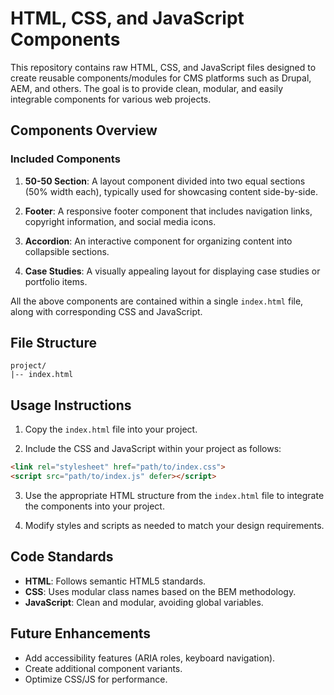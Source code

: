 # HTML, CSS, and JavaScript Components

This repository contains raw HTML, CSS, and JavaScript files designed to create reusable components/modules for CMS platforms such as Drupal, AEM, and others. The goal is to provide clean, modular, and easily integrable components for various web projects.

## Components Overview

### Included Components

1. **50-50 Section**: A layout component divided into two equal sections (50% width each), typically used for showcasing content side-by-side.

2. **Footer**: A responsive footer component that includes navigation links, copyright information, and social media icons.

3. **Accordion**: An interactive component for organizing content into collapsible sections.

4. **Case Studies**: A visually appealing layout for displaying case studies or portfolio items.

All the above components are contained within a single `index.html` file, along with corresponding CSS and JavaScript.

## File Structure

```plaintext
project/
|-- index.html
```

## Usage Instructions

1. Copy the `index.html` file into your project.

2. Include the CSS and JavaScript within your project as follows:

```html
<link rel="stylesheet" href="path/to/index.css">
<script src="path/to/index.js" defer></script>
```

3. Use the appropriate HTML structure from the `index.html` file to integrate the components into your project.

4. Modify styles and scripts as needed to match your design requirements.

## Code Standards

- **HTML**: Follows semantic HTML5 standards.
- **CSS**: Uses modular class names based on the BEM methodology.
- **JavaScript**: Clean and modular, avoiding global variables.

## Future Enhancements

- Add accessibility features (ARIA roles, keyboard navigation).
- Create additional component variants.
- Optimize CSS/JS for performance.
